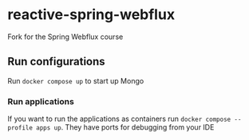 # reactive-spring-webflux

Fork for the Spring Webflux course

## Run configurations

Run `docker compose up` to start up Mongo

### Run applications

If you want to run the applications as containers run `docker compose --profile apps up`. 
They have ports for debugging from your IDE


